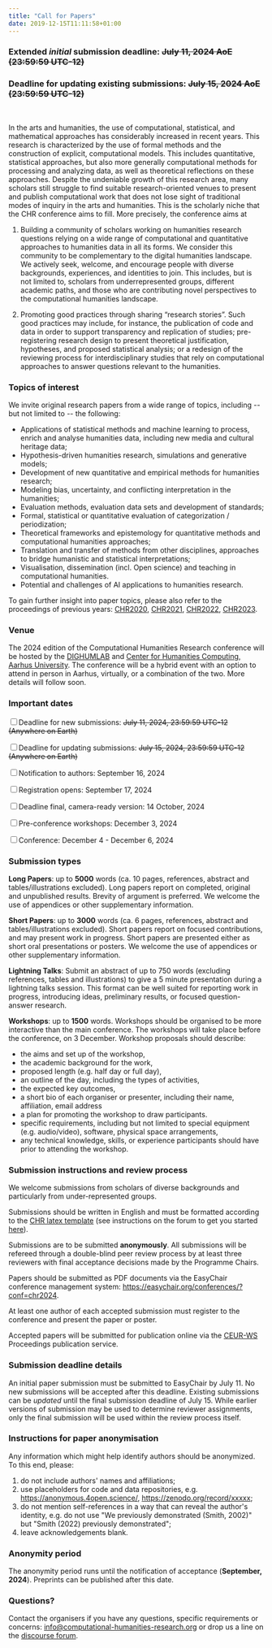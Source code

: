 ```yaml
---
title: "Call for Papers"
date: 2019-12-15T11:11:58+01:00
---
```


<h3 class="center"><b><span style="text-align:center;">Extended <i>initial</i> submission 
deadline: <s>July 11, 2024 AoE (23:59:59 UTC-12)</s></b></h3>
<h3 class="center"><b><span style="text-align:center;">Deadline for updating existing submissions: 
<s>July 15, 2024 AoE (23:59:59 UTC-12)</s></b></h3></br>

In the arts and humanities, the use of computational, statistical, and 
mathematical approaches has considerably increased in recent years. This 
research is characterized by the use of formal methods and the construction 
of explicit, computational models. This includes quantitative, statistical 
approaches, but also more generally computational methods for processing 
and analyzing data, as well as theoretical reflections on these 
approaches. Despite the undeniable growth of this research area, 
many scholars still struggle to find suitable research-oriented venues to 
present and publish computational work that does not lose sight of 
traditional modes of inquiry in the arts and humanities. This is the 
scholarly niche that the CHR conference aims to fill. More precisely, the 
conference aims at


1. Building a community of scholars working on humanities research questions
   relying on a wide range of computational and quantitative approaches to
   humanities data in all its forms. We consider this community to be
   complementary to the digital humanities landscape. We actively seek, 
   welcome, and encourage people with diverse backgrounds, experiences, and 
   identities to join. This includes, but is not limited to, scholars from underrepresented groups, different academic paths, and those who are contributing novel perspectives to the computational humanities landscape.


2. Promoting good practices through sharing “research stories”. Such good
   practices may include, for instance, the publication of code and data in
   order to support transparency and replication of studies; pre-registering
   research design to present theoretical justification, hypotheses, and
   proposed statistical analysis; or a redesign of the reviewing process for
   interdisciplinary studies that rely on computational approaches to answer
   questions relevant to the humanities.


### Topics of interest

We invite original research papers from a wide range of topics, including -- but
not limited to -- the following:

- Applications of statistical methods and machine learning to process, enrich and analyse humanities data, including new media and cultural heritage data; 
- Hypothesis-driven humanities research, simulations and generative models;
- Development of new quantitative and empirical methods for humanities research;
- Modeling bias, uncertainty, and conflicting interpretation in the humanities;
- Evaluation methods, evaluation data sets and development of standards;
- Formal, statistical or quantitative  evaluation of categorization / periodization;
- Theoretical frameworks and epistemology for quantitative methods and computational humanities approaches;
- Translation and transfer of methods from other disciplines, approaches to bridge humanistic and statistical interpretations;
- Visualisation, dissemination (incl. Open science) and teaching in computational humanities.
- Potential and challenges of AI applications to humanities research.

To gain further insight into paper topics, please also refer to the proceedings of previous years: [CHR2020](http://ceur-ws.org/Vol-2723/),
[CHR2021](http://ceur-ws.org/Vol-2989/), [CHR2022](https://ceur-ws.org/Vol-3290/), [CHR2023](https://ceur-ws.org/Vol-3558/).

### Venue

The 2024 edition of the Computational Humanities Research conference will be hosted by the [DIGHUMLAB](https://dighumlab.org/) and 
[Center for Humanities Computing, Aarhus University](https://chc.au.dk/). 
The conference will be a hybrid event with an option to attend in person in Aarhus, virtually, or a combination 
of the two. More details will follow soon.

### Important dates

<input class="filled-in" type="checkbox"><span>Deadline for new submissions: <s>July 11, 2024, 23:59:59 UTC-12 (Anywhere on Earth)</s></span>

<input class="filled-in" type="checkbox"><span>Deadline for updating submissions: <s>July 15, 2024, 23:59:59 UTC-12 (Anywhere on Earth)</s></span>

<input class="filled-in" type="checkbox"><span>Notification to authors: September 16, 2024</span>

<input class="filled-in" type="checkbox"><span>Registration opens: September 17, 2024</span>

<input class="filled-in" type="checkbox"><span>Deadline final, camera-ready version: 14 October, 2024</span>

<input class="filled-in" type="checkbox"><span>Pre-conference workshops: December 3, 2024</span>

<input class="filled-in" type="checkbox"><span>Conference: December 4 - December 6, 2024 </span>

### Submission types

**Long Papers**: up to **5000** words (ca. 10 pages, references, abstract and
   tables/illustrations excluded). Long papers report on completed, original and
   unpublished results. Brevity of argument is preferred. We welcome the use of
   appendices or other supplementary information.

**Short Papers**: up to **3000** words (ca. 6 pages, references, abstract and
   tables/illustrations excluded). Short papers report on focused
   contributions, and may present work in progress. Short papers are presented
   either as short oral presentations or posters. We welcome the use of
   appendices or other supplementary information.

**Lightning Talks**: Submit an abstract of up to 750 words (excluding references, 
   tables and illustrations) to give a 5 minute presentation 
   during a lightning talks session. This format can be well suited for reporting 
   work in progress, introducing ideas, preliminary results, or focused 
   question-answer research.
   
**Workshops**: up to **1500** words. Workshops should be organised to be more 
interactive than the main conference. The workshops will take place before the
conference, on 3 December. Workshop proposals should describe:
- the aims and set up of the workshop,
- the academic background for the work,
- proposed length (e.g. half day or full day),
- an outline of the day, including the types of activities,
- the expected key outcomes,
- a short bio of each organiser or presenter, including their name, affiliation, email address
- a plan for promoting the workshop to draw participants.
- specific requirements, including but not limited to special equipment (e.g. audio/video), software, physical space arrangements,
- any technical knowledge, skills, or experience participants should have prior to attending the workshop.

### Submission instructions and review process

We welcome submissions from scholars of diverse backgrounds and particularly from under-represented groups.

Submissions should be written in English and must be formatted according to the
[CHR latex
template](https://github.com/cohure/CHR2024-website/raw/main/data/chr2024_latex_template.zip)
(see instructions on the forum to get you started
[here](https://discourse.computational-humanities-research.org/t/chr-latex-instructions/230)).

Submissions are to be submitted **anonymously**. All submissions will be refereed through
a double-blind peer review process by at least three reviewers with final
acceptance decisions made by the Programme Chairs.

Papers should be submitted as PDF documents via the EasyChair
conference management system: https://easychair.org/conferences/?conf=chr2024.

At least one author of each accepted submission must register to the conference and
present the paper or poster.

Accepted papers will be submitted for publication online via the [CEUR-WS](http://ceur-ws.org/) 
Proceedings publication service. 

### Submission deadline details
An initial paper submission must be submitted to EasyChair by July 11.
No new submissions will be accepted after this deadline.
Existing submissions can be _updated_ until the final submission deadline of July 15.
While earlier versions of submission may be used to determine reviewer assignments,
only the final submission will be used within the review process itself.

### Instructions for paper anonymisation 

Any information which might help identify authors should be anonymized. To this
end, please:

1. do not include authors' names and affiliations;
2. use placeholders for code and data repositories, e.g.
   https://anonymous.4open.science/, https://zenodo.org/record/xxxxx;
3. do not mention self-references in a way that can reveal the author's
   identity, e.g. do not use "We previously demonstrated (Smith, 2002)" but
   "Smith (2022) previously demonstrated";
4. leave acknowledgements blank.

### Anonymity period

The anonymity period runs until the notification of acceptance (**September,
2024**). Preprints can be published after this date.

### Questions?

Contact the organisers if you have any questions, specific requirements or concerns:
[info@computational-humanities-research.org](mailto:info@computational-humanities-research.org)
or drop us a line on the [discourse
forum](https://discourse.computational-humanities-research.org).
